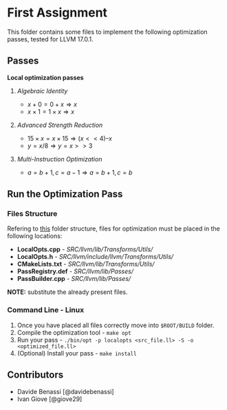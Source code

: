 # First Assignment

This folder contains some files to implement the following optimization passes, tested for LLVM 17.0.1.

## Passes

**Local optimization passes**
 
 1. *Algebraic Identity*
    - $x + 0 = 0 + x \Rightarrow x$
    - $x \times 1 = 1 \times x \Rightarrow x$

 2. *Advanced Strength Reduction*
    - $15 \times x = x \times 15 \Rightarrow (x << 4) – x$
    - $y = x / 8 ⇒ y = x >> 3$

 3. *Multi-Instruction Optimization*	
    - $a = b + 1, c = a − 1 ⇒ a = b + 1, c = b$

## Run the Optimization Pass

### Files Structure 
Refering to [this](https://github.com/davidebenassi/llvm17.0.6-Installation?tab=readme-ov-file#folder-structure) folder structure, files for optimization must be placed in the following locations:
- **LocalOpts.cpp** 	- _SRC/llvm/lib/Transforms/Utils/_
- **LocalOpts.h** 	- _SRC/llvm/include/llvm/Transforms/Utils/_
- **CMakeLists.txt** 	- _SRC/llvm/lib/Transforms/Utils/_
- **PassRegistry.def** 	- _SRC/llvm/lib/Passes/_
- **PassBuilder.cpp** 	- _SRC/llvm/lib/Passes/_

**NOTE:** substitute the already present files.
### Command Line - Linux
1. Once you have placed all files correctly move into ```$ROOT/BUILD``` folder.
2. Compile the optimization tool - ```make opt```
3. Run your pass - ```./bin/opt -p localopts <src_file.ll> -S -o <optimized_file.ll>```
4. (Optional) Install your pass - ```make install```
## Contributors
 - Davide Benassi [@davidebenassi]
 - Ivan Giove [@giove29]
